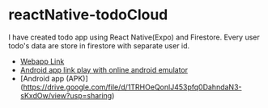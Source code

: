# reactNative-todoCloud
I have created todo app using React Native(Expo) and Firestore. Every user todo's data are store in firestore with separate user id.

* [Webapp Link](https://todocloud.netlify.app/)
* [Android app link play with online android emulator](https://appetize.io/app/3yqrpul6sn66bpmn6d2djzui2i)
* [Android app (APK)] (https://drive.google.com/file/d/1TRHOeQonlJ453pfq0DahndaN3-sKxdOw/view?usp=sharing)
